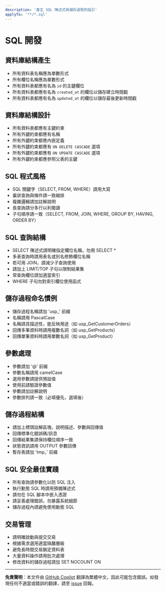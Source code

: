 ```yaml
---
description: '產生 SQL 陳述式與儲存過程的指引'
applyTo: '**/*.sql'
---
```


# SQL 開發

## 資料庫結構產生
- 所有資料表名稱應為單數形式
- 所有欄位名稱應為單數形式
- 所有資料表都應有名為 `id` 的主鍵欄位
- 所有資料表都應有名為 `created_at` 的欄位以儲存建立時間戳
- 所有資料表都應有名為 `updated_at` 的欄位以儲存最後更新時間戳

## 資料庫結構設計
- 所有資料表都應有主鍵約束
- 所有外鍵約束都應有名稱
- 所有外鍵約束都應內嵌定義
- 所有外鍵約束都應有 `ON DELETE CASCADE` 選項
- 所有外鍵約束都應有 `ON UPDATE CASCADE` 選項
- 所有外鍵約束都應參照父表的主鍵

## SQL 程式風格
- SQL 關鍵字（SELECT, FROM, WHERE）請用大寫
- 巢狀查詢與條件請一致縮排
- 複雜邏輯請加註解說明
- 長查詢請分多行以利閱讀
- 子句順序請一致（SELECT, FROM, JOIN, WHERE, GROUP BY, HAVING, ORDER BY）

## SQL 查詢結構
- SELECT 陳述式請明確指定欄位名稱，勿用 SELECT *
- 多表查詢時請用表名或別名修飾欄位名稱
- 若可用 JOIN，請減少子查詢使用
- 請加上 LIMIT/TOP 子句以限制結果集
- 常查詢欄位請加適當索引
- WHERE 子句勿對索引欄位使用函式

## 儲存過程命名慣例
- 儲存過程名稱請加 'usp_' 前綴
- 名稱請用 PascalCase
- 名稱請具描述性，能反映用途（如 usp_GetCustomerOrders）
- 回傳多筆資料時請用複數名詞（如 usp_GetProducts）
- 回傳單筆資料時請用單數名詞（如 usp_GetProduct）

## 參數處理
- 參數請加 '@' 前綴
- 參數名稱請用 camelCase
- 選用參數請提供預設值
- 使用前請驗證參數值
- 參數請加註解說明
- 參數排列請一致（必填優先，選填後）

## 儲存過程結構
- 請加上標頭註解區塊，說明描述、參數與回傳值
- 回傳標準化錯誤碼/訊息
- 回傳結果集請保持欄位順序一致
- 狀態資訊請用 OUTPUT 參數回傳
- 暫存表請加 'tmp_' 前綴

## SQL 安全最佳實踐
- 所有查詢請參數化以防 SQL 注入
- 執行動態 SQL 時請用預備陳述式
- 請勿在 SQL 腳本中嵌入憑證
- 請妥善處理錯誤，勿暴露系統細節
- 儲存過程內請避免使用動態 SQL

## 交易管理
- 請明確啟動與提交交易
- 根據需求選用適當隔離層級
- 避免長時間交易鎖定資料表
- 大量資料操作請用批次處理
- 修改資料的儲存過程請加 SET NOCOUNT ON

---

**免責聲明**：本文件由 [GitHub Copilot](https://docs.github.com/copilot/about-github-copilot/what-is-github-copilot) 翻譯為繁體中文，因此可能包含錯誤。如發現任何不適當或錯誤的翻譯，請至 [issue](../../issues) 回報。
